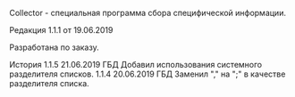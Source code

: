 Colleсtor - специальная программа сбора специфической информации.

Редакция 1.1.1 от 19.06.2019

Разработана по заказу.

История
1.1.5	21.06.2019	ГБД	Добавил использования системного разделителя списков.
1.1.4	20.06.2019	ГБД	Заменил "," на ";" в качестве разделителя списка.